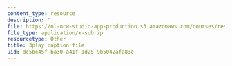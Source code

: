 ```yaml
---
content_type: resource
description: ''
file: https://ol-ocw-studio-app-production.s3.amazonaws.com/courses/res-18-009-learn-differential-equations-up-close-with-gilbert-strang-and-cleve-moler-fall-2015/dc5be45fba30a41f1d259b5042afa83e_o93axeQJqJ8.srt
file_type: application/x-subrip
resourcetype: Other
title: 3play caption file
uid: dc5be45f-ba30-a41f-1d25-9b5042afa83e
---
```

